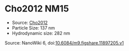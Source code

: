 <a name="material" />

# Cho2012 NM15
<script type="application/ld+json">
  {
    "@context": "https://schema.org/",
    "@type": "ChemicalSubstance",
    "@id": "https://egonw.github.io/nanowiki/nanowiki202.html#material",
    "http://purl.org/dc/terms/conformsTo":
      {
        "@type": "CreativeWork",
        "@id": "https://bioschemas.org/profiles/ChemicalSubstance/0.4-RELEASE/"
      },
    "identfier": "202",
    "name": "Cho2012 NM15",
    "url": "https://egonw.github.io/nanowiki/nanowiki202.html#material",
    "sameAs": "http://127.0.0.1/mediawiki/index.php/Special:URIResolver/Cho2012_NM15"
  }
</script>


* Source: [Cho2012](articleCho2012.md)
* Particle Size: 137 nm
* Hydrodynamic size: 282 nm


Source: NanoWiki 6, doi:[10.6084/m9.figshare.11897205.v1](https://doi.org/10.6084/m9.figshare.11897205.v1)
